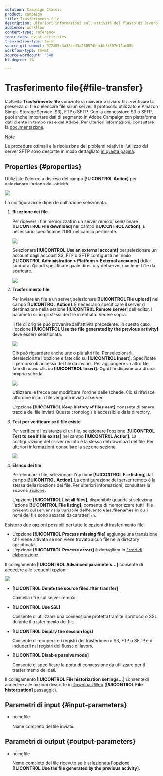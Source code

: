 ```yaml
---
solution: Campaign Classic
product: campaign
title: Trasferimento file
description: Ulteriori informazioni sull'attività del flusso di lavoro di trasferimento file
audience: workflow
content-type: reference
topic-tags: event-activities
translation-type: tm+mt
source-git-commit: 972885c3a38bcd3a260574bacbb3f507e11ae05b
workflow-type: tm+mt
source-wordcount: '540'
ht-degree: 1%

---
```



# Trasferimento file{#file-transfer}

L&#39;attività **Trasferimento file** consente di ricevere o inviare file, verificare la presenza di file o elencare file su un server. Il protocollo utilizzato è  Amazon Simple Storage Service (S3), FTP o SFTP.
Con la connessione S3 o SFTP, puoi anche importare dati di segmento in  Adobe Campaign con  piattaforma dati cliente in tempo reale del Adobe. Per ulteriori informazioni, consultare la [documentazione](https://docs.adobe.com/content/help/en/experience-platform/rtcdp/destinations/destinations-cat/adobe-destinations/adobe-campaign-destination.html).

>[!NOTE]
>
>Le procedure ottimali e la risoluzione dei problemi relativi all&#39;utilizzo del server SFTP sono descritte in modo dettagliato [in questa pagina](../../platform/using/sftp-server-usage.md).

## Properties {#properties}

Utilizzate l&#39;elenco a discesa del campo **[!UICONTROL Action]** per selezionare l&#39;azione dell&#39;attività.

![](assets/file_transfert_action.png)

La configurazione dipende dall&#39;azione selezionata.

1. **Ricezione dei file**

   Per ricevere i file memorizzati in un server remoto, selezionare **[!UICONTROL File download]** nel campo **[!UICONTROL Action]**. È necessario specificarne l’URL nel campo pertinente.

   ![](assets/file_transfert_edit.png)

   Selezionare **[!UICONTROL Use an external account]** per selezionare un account dagli account S3, FTP o SFTP configurati nel nodo **[!UICONTROL Administration > Platform > External accounts]** della struttura. Quindi specificate quale directory del server contiene i file da scaricare.

   ![](assets/file_transfert_edit_external.png)

1. **Trasferimento file**

   Per inviare un file a un server, selezionare **[!UICONTROL File upload]** nel campo **[!UICONTROL Action]**. È necessario specificare il server di destinazione nella sezione **[!UICONTROL Remote server]** dell&#39;editor. I parametri sono gli stessi dei file in entrata. Vedere sopra.

   Il file di origine può provenire dall&#39;attività precedente. In questo caso, l&#39;opzione **[!UICONTROL Use the file generated by the previous activity]** deve essere selezionata.

   ![](assets/file_transfert_edit_send.png)

   Ciò può riguardare anche uno o più altri file. Per selezionarli, deselezionate l&#39;opzione e fate clic su **[!UICONTROL Insert]**. Specificate il percorso di accesso del file da inviare. Per aggiungere un altro file, fare di nuovo clic su **[!UICONTROL Insert]**. Ogni file dispone ora di una propria scheda.

   ![](assets/file_transfert_source.png)

   Utilizzare le frecce per modificare l&#39;ordine delle schede. Ciò si riferisce all&#39;ordine in cui i file vengono inviati al server.

   L&#39;opzione **[!UICONTROL Keep history of files sent]** consente di tenere traccia dei file inviati. Questa cronologia è accessibile dalla directory.

1. **Test per verificare se il file esiste**

   Per verificare l&#39;esistenza di un file, selezionare l&#39;opzione **[!UICONTROL Test to see if file exists]** nel campo **[!UICONTROL Action]**. La configurazione del server remoto è la stessa del download del file. Per ulteriori informazioni, consultare la sezione [sezione](#properties).

   ![](assets/file_transfert_edit_test.png)

1. **Elenco dei file**

   Per elencare i file, selezionare l&#39;opzione **[!UICONTROL File listing]** dal campo **[!UICONTROL Action]**. La configurazione del server remoto è la stessa della ricezione dei file. Per ulteriori informazioni, consultare la sezione [sezione](#properties).

   L&#39;opzione **[!UICONTROL List all files]**, disponibile quando si seleziona l&#39;azione **[!UICONTROL File listing]**, consente di memorizzare tutti i file presenti sul server nella variabile dell&#39;evento **vars.filenames** in cui i nomi dei file sono separati da caratteri `\n`.

Esistono due opzioni possibili per tutte le opzioni di trasferimento file:

* L&#39;opzione **[!UICONTROL Process missing file]** aggiunge una transizione che viene attivata se non viene trovato alcun file nella directory specificata.
* L&#39;opzione **[!UICONTROL Process errors]** è dettagliata in [Errori di elaborazione](../../workflow/using/monitoring-workflow-execution.md#processing-errors).

Il collegamento **[!UICONTROL Advanced parameters...]** consente di accedere alle seguenti opzioni:

![](assets/file_transfert_advanced.png)

* **[!UICONTROL Delete the source files after transfer]**

   Cancella i file sul server remoto.

* **[!UICONTROL Use SSL]**

   Consente di utilizzare una connessione protetta tramite il protocollo SSL durante il trasferimento dei file.

* **[!UICONTROL Display the session logs]**

   Consente di recuperare i registri del trasferimento S3, FTP o SFTP e di includerli nei registri del flusso di lavoro.

* **[!UICONTROL Disable passive mode]**

   Consente di specificare la porta di connessione da utilizzare per il trasferimento dei dati.

Il collegamento **[!UICONTROL File historization settings...]** consente di accedere alle opzioni descritte in [Download Web](../../workflow/using/web-download.md) (**[!UICONTROL File historization]** passaggio).

## Parametri di input {#input-parameters}

* nomefile

   Nome completo del file inviato.

## Parametri di output {#output-parameters}

* nomefile

   Nome completo del file ricevuto se è selezionata l&#39;opzione **[!UICONTROL Use the file generated by the previous activity]**.
